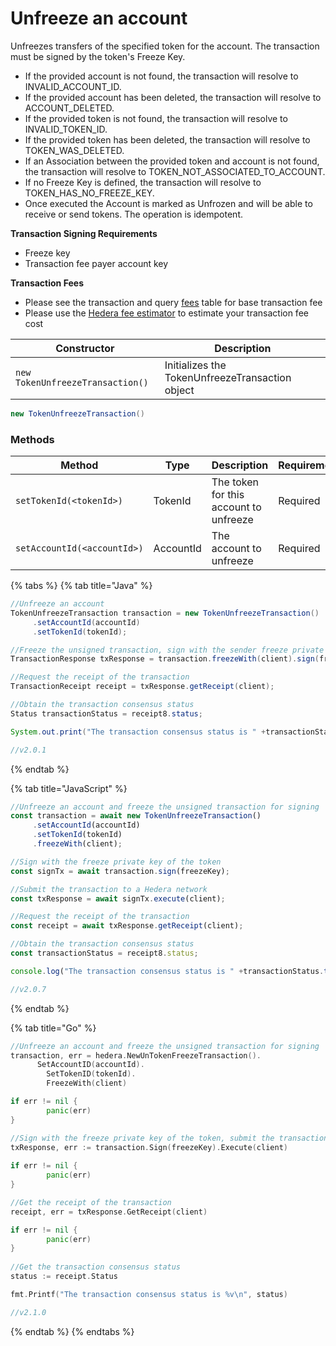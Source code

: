 # Unfreeze an account

Unfreezes transfers of the specified token for the account. The transaction must be signed by the token's Freeze Key.

* If the provided account is not found, the transaction will resolve to INVALID\_ACCOUNT\_ID.
* If the provided account has been deleted, the transaction will resolve to ACCOUNT\_DELETED.
* If the provided token is not found, the transaction will resolve to INVALID\_TOKEN\_ID.
* If the provided token has been deleted, the transaction will resolve to TOKEN\_WAS\_DELETED.
* If an Association between the provided token and account is not found, the transaction will resolve to TOKEN\_NOT\_ASSOCIATED\_TO\_ACCOUNT.
* If no Freeze Key is defined, the transaction will resolve to TOKEN\_HAS\_NO\_FREEZE\_KEY.
* Once executed the Account is marked as Unfrozen and will be able to receive or send tokens. The operation is idempotent.

**Transaction Signing Requirements**

* Freeze key
* Transaction fee payer account key

**Transaction Fees**

* Please see the transaction and query [fees](broken-reference) table for base transaction fee
* Please use the [Hedera fee estimator](https://hedera.com/fees) to estimate your transaction fee cost

| Constructor                      | Description                                     |
| -------------------------------- | ----------------------------------------------- |
| `new TokenUnfreezeTransaction()` | Initializes the TokenUnfreezeTransaction object |

```java
new TokenUnfreezeTransaction()
```

### Methods

| Method                      | Type      | Description                            | Requirement |
| --------------------------- | --------- | -------------------------------------- | ----------- |
| `setTokenId(<tokenId>)`     | TokenId   | The token for this account to unfreeze | Required    |
| `setAccountId(<accountId>)` | AccountId | The account to unfreeze                | Required    |

{% tabs %}
{% tab title="Java" %}
```java
//Unfreeze an account
TokenUnfreezeTransaction transaction = new TokenUnfreezeTransaction()
     .setAccountId(accountId)
     .setTokenId(tokenId);

//Freeze the unsigned transaction, sign with the sender freeze private key of the token, submit the transaction to a Hedera network
TransactionResponse txResponse = transaction.freezeWith(client).sign(freezeKey).execute(client);

//Request the receipt of the transaction
TransactionReceipt receipt = txResponse.getReceipt(client);

//Obtain the transaction consensus status
Status transactionStatus = receipt8.status;

System.out.print("The transaction consensus status is " +transactionStatus);

//v2.0.1
```
{% endtab %}

{% tab title="JavaScript" %}
```javascript
//Unfreeze an account and freeze the unsigned transaction for signing
const transaction = await new TokenUnfreezeTransaction()
     .setAccountId(accountId)
     .setTokenId(tokenId)
     .freezeWith(client);

//Sign with the freeze private key of the token 
const signTx = await transaction.sign(freezeKey);

//Submit the transaction to a Hedera network
const txResponse = await signTx.execute(client);

//Request the receipt of the transaction
const receipt = await txResponse.getReceipt(client);

//Obtain the transaction consensus status
const transactionStatus = receipt8.status;

console.log("The transaction consensus status is " +transactionStatus.toString());

//v2.0.7
```
{% endtab %}

{% tab title="Go" %}
```go
//Unfreeze an account and freeze the unsigned transaction for signing
transaction, err = hedera.NewUnTokenFreezeTransaction().
	  SetAccountID(accountId).
		SetTokenID(tokenId).
		FreezeWith(client)

if err != nil {
		panic(err)
}

//Sign with the freeze private key of the token, submit the transaction to a Hedera network
txResponse, err := transaction.Sign(freezeKey).Execute(client)
		
if err != nil {
		panic(err)
}

//Get the receipt of the transaction
receipt, err = txResponse.GetReceipt(client)

if err != nil {
		panic(err)
}
	
//Get the transaction consensus status
status := receipt.Status

fmt.Printf("The transaction consensus status is %v\n", status)

//v2.1.0
```
{% endtab %}
{% endtabs %}
